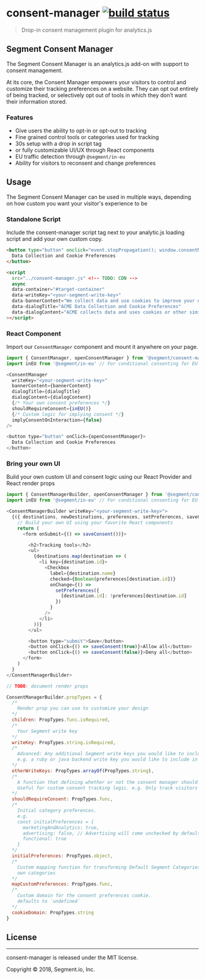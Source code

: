 # consent-manager [![build status](https://circleci.com/gh/segmentio/consent-manager.svg?style=svg&circle-token=d3a9e0da7a07fb443f1b4e558ad9c60a55dca223)](https://circleci.com/gh/segmentio/consent-manager)

> Drop-in consent management plugin for analytics.js

## Segment Consent Manager

The Segment Consent Manager is an analytics.js add-on with support to consent management.

At its core, the Consent Manager empowers your visitors to control and customize their tracking preferences on a website.
They can opt out entirely of being tracked, or selectively opt out of tools in which they don’t want their information stored.

### Features

* Give users the ability to opt-in or opt-out to tracking
* Fine grained control tools or categories used for tracking
* 30s setup with a drop in script tag
* or fully customizable UI/UX through React components
* EU traffic detection through `@segment/in-eu`
* Ability for visitors to reconsent and change preferences

## Usage

The Segment Consent Manager can be used in multiple ways, depending on how custom you want your visitor's experience to be

### Standalone Script

Include the consent-manager script tag next to your analytic.js loading script and add your own custom copy.

```html
<button type="button" onclick="event.stopPropagation(); window.consentManager.openConsentManager()">
  Data Collection and Cookie Preferences
</button>

<script
  src="../consent-manager.js" <!-- TODO: CDN -->
  async
  data-container="#target-container"
  data-writeKey="<your-segment-write-key>"
  data-bannerContent="We collect data and use cookies to improve your experience on our site."
  data-dialogTitle="ACME Data Collection and Cookie Preferences"
  data-dialogContent="ACME collects data and uses cookies or other similar technologies to improve your browsing experience, analyze our site traffic, send tailored messages, and increase the overall performance of our site."
></script>
```

### React Component

Import our `ConsentManager` component and mount it anywhere on your page.

```javascript
import { ConsentManager, openConsentManager } from '@segment/consent-manager'
import inEU from '@segment/in-eu' // For conditional consenting for EU visitors

<ConsentManager
  writeKey="<your-segment-write-key>"
  bannerContent={bannerContent}
  dialogTitle={dialogTitle}
  dialogContent={dialogContent}
  {/* Your own consent preferences */}
  shouldRequireConsent={inEU()}
  {/* Custom logic for implying consent */}
  implyConsentOnInteraction={false}
/>

<button type="button" onClick={openConsentManager}>
  Data Collection and Cookie Preferences
</button>
```

### Bring your own UI

Build your own custom UI and consent logic using our React Provider and React render props

```javascript
import { ConsentManagerBuilder, openConsentManager } from '@segment/consent-manager'
import inEU from '@segment/in-eu' // For conditional consenting for EU visitors

<ConsentManagerBuilder writeKey="<your-segment-write-key>">
  {({ destinations, newDestinations, preferences, setPreferences, saveConsent }) => {
    // Build your own UI using your favorite React components
    return (
      <form onSubmit={() => saveConsent())}>

        <h2>Tracking tools</h2>
        <ul>
          {destinations.map(destination => (
            <li key={destination.id}>
              <Checkbox
                label={destination.name}
                checked={Boolean(preferences[destination.id])}
                onChange={() =>
                  setPreferences({
                    [destination.id]: !preferences[destination.id]
                  })
                }
              />
            </li>
          ))}
        </ul>

        <button type="submit">Save</button>
        <button onClick={() => saveConsent(true)}>Allow all</button>
        <button onClick={() => saveConsent(false)}>Deny all</button>
      </form>
    )
  }
</ConsentManagerBuilder>
```

<!-- TODO
  For a full working example see: ...
-->

```javascript
// TODO: document render props
```

```javascript
ConsentManagerBuilder.propTypes = {
  /* 
    Render prop you can use to customize your design
  */
  children: PropTypes.func.isRequired,
  /*
    Your Segment write key
  */
  writeKey: PropTypes.string.isRequired,
  /*
    Advanced: Any additional Segment write keys you would like to include
    e.g. a ruby or java backend write key you would like to include in the list of destinations
  */
  otherWriteKeys: PropTypes.arrayOf(PropTypes.string),
  /*
    A function that defining whether or not the consent manager should require consent.
    Useful for custom consent tracking logic. e.g. Only track visitors in Europe
  */
  shouldRequireConsent: PropTypes.func,
  /*
    Initial category preferences.
    e.g.
    const initialPreferences = {
      marketingAndAnalytics: true,
      advertising: false, // Advertising will come unchecked by default
      functional: true
    }
  */
  initialPreferences: PropTypes.object,
  /*
    Custom mapping function for transforming Default Segment Categories into your
    own categories
  */
  mapCustomPreferences: PropTypes.func,
  /*
    Custom domain for the consent preferences cookie.
    defaults to `undefined`
  */
  cookieDomain: PropTypes.string
}
```

## License

---

consent-manager is released under the MIT license.

Copyright © 2018, Segment.io, Inc.
